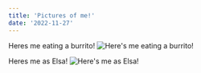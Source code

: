 ```yaml
---
title: 'Pictures of me!'
date: '2022-11-27'
---
```

Heres me eating a burrito!
![Here's me eating a burrito!](/images/burrito.png)

Heres me as Elsa!
![Here's me as Elsa!](/images/elsa.png)